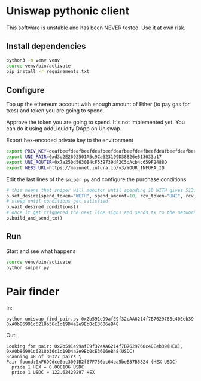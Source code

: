 # Uniswap pythonic client

This software is unstable and has been NEVER tested. Use it at own risk.

## Install dependencies

```sh
python3 -m venv venv
source venv/bin/activate
pip install -r requirements.txt
```

## Configure

Top up the ethereum account with enough amount of Ether (to pay gas for txes) and token you are going to spend.

Approve the token you are going to spend. It's not implemented yet. You can do it using addLiquidity DApp on Uniswap.

Export hex-encoded private key to the environment

```sh
export PRIV_KEY=deafbeefdeafbeefdeafbeefdeafbeefdeafbeefdeafbeefdeafbeefdeafbeef
export UNI_PAIR=0xd3d2E2692501A5c9Ca623199D38826e513033a17
export UNI_ROUTER=0x7a250d5630B4cF539739dF2C5dAcb4c659F2488D
export WEB3_URL=https://mainnet.infura.io/v3/YOUR_INFURA_ID
```

Edit the last lines of the `sniper.py` and configure the purchase conditions

```python
# this means that sniper will monitor until spending 10 WITH gives 513.4 UNI"""
p.set_desire(spend_token="WETH", spend_amount=10, rcv_token="UNI", rcv_amount=513.4)
# sleep until conditions get satisfied
p.wait_desired_conditions()
# once it get triggered the next line signs and sends tx to the network
p.build_and_send_tx()
```

## Run

Start and see what happens

```sh
source venv/bin/activate
python sniper.py
```

# Pair finder
In:
```
python uniswap_find_pair.py 0x2b591e99afE9f32eAA6214f7B7629768c40Eeb39 0xA0b86991c6218b36c1d19D4a2e9Eb0cE3606eB48
```
Out:
```
Looking for pair: 0x2b591e99afE9f32eAA6214f7B7629768c40Eeb39(HEX), 0xA0b86991c6218b36c1d19D4a2e9Eb0cE3606eB48(USDC)
Scanning 48 of 30327 pairs \
Pair found:0xF6DCdce0ac3001B2f67F750bc64ea5beB37B5824 (HEX USDC)
  price 1 HEX = 0.008106 USDC
  price 1 USDC = 122.62429297 HEX
```
